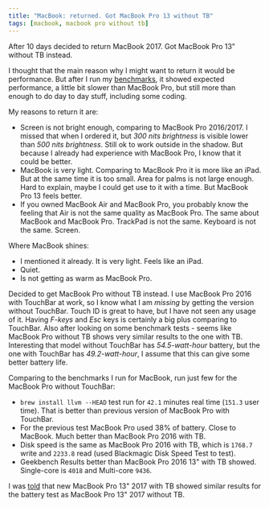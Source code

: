 ```yaml
---
title: "MacBook: returned. Got MacBook Pro 13 without TB"
tags: [macbook, macbook pro without tb]
---
```


After 10 days decided to return MacBook 2017. Got MacBook Pro 13" without TB instead.

I thought that the main reason why I might want to return it would be performance.
But after I run my [benchmarks](https://www.outcoldman.com/en/archive/2017/07/14/macbook-benchmark/),
it showed expected performance, a little bit slower than MacBook Pro, but still
more than enough to do day to day stuff, including some coding.

My reasons to return it are:

- Screen is not bright enough, comparing to MacBook Pro 2016/2017. I missed that
when I ordered it, but *300 nits brightness* is visible lower than *500 nits brightness*.
Still ok to work outside in the shadow. But because I already had experience
with MacBook Pro, I know that it could be better.
- MacBook is very light. Comparing to MacBook Pro it is more like an iPad. But
at the same time it is too small. Area for palms is not large enough. Hard to
explain, maybe I could get use to it with a time. But MacBook Pro 13 feels better.
- If you owned MacBook Air and MacBook Pro, you probably know the feeling that
Air is not the same quality as MacBook Pro. The same about MacBook and MacBook Pro.
TrackPad is not the same. Keyboard is not the same. Screen.

Where MacBook shines:

- I mentioned it already. It is very light. Feels like an iPad.
- Quiet.
- Is not getting as warm as MacBook Pro.

Decided to get MacBook Pro without TB instead. I use MacBook Pro 2016 with TouchBar
at work, so I know what I am *missing* by getting the version without TouchBar.
Touch ID is great to have, but I have not seen any usage of it. Having
*F-keys* and *Esc* keys is certainly a big plus comparing to TouchBar.
Also after looking on some benchmark tests - seems like MacBook Pro without
TB shows very similar results to the one with TB. Interesting that model without
TouchBar has *54.5-watt-hour* battery, but the one with TouchBar has *49.2-watt-hour*,
I assume that this can give some better battery life.

Comparing to the benchmarks I run for MacBook, run just few for the MacBook Pro
without TouchBar:

- `brew install llvm --HEAD` test run for `42.1` minutes real time (`151.3` user time).
That is better than previous version of MacBook Pro with TouchBar. 
- For the previous test MacBook Pro used 38% of battery. Close to MacBook. Much
better than MacBook Pro 2016 with TB.
- Disk speed is the same as MacBook Pro 2016 with TB, which is `1768.7` write and
`2233.8` read (used Blackmagic Disk Speed Test to test).
- Geekbench Results better than MacBook Pro 2016 13" with TB showed. Single-core
is `4018` and Multi-core `9436`.


I was [told](https://twitter.com/amoshg/status/887891238816370689)
that new MacBook Pro 13" 2017 with TB showed similar results for the battery test
as MacBook Pro 13" 2017 without TB.
